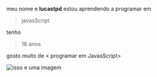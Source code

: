 meu nome e **lucastpd**
estou aprendendo a programar em
>javasScript

tenho
>16 anos 

gosto muito de
< programar em JavasScript>

![isso e uma imagem](https://img.shields.io/badge/JavaScript-323330?style=for-the-badge&logo=javascript&logoColor=F7DF1)
